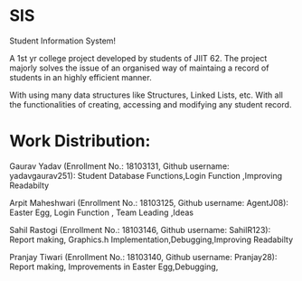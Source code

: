 # SIS
Student Information System!

A 1st yr college project developed by students of JIIT 62.
The project majorly solves the issue of an organised way of maintaing a record of students in an highly efficient manner.

With using many data structures like Structures, Linked Lists, etc.
With all the functionalities of creating, accessing and modifying any student record.

# Work Distribution: 
Gaurav Yadav (Enrollment No.: 18103131, Github username: yadavgaurav251): Student Database Functions,Login Function ,Improving Readabilty 

Arpit Maheshwari (Enrollment No.: 18103125, Github username: AgentJ08): Easter Egg, Login Function , Team Leading ,Ideas 

Sahil Rastogi (Enrollment No.: 18103146, Github username: SahilR123): Report making, Graphics.h Implementation,Debugging,Improving Readabilty 

Pranjay Tiwari (Enrollment No.: 18103140, Github username: Pranjay28): Report making, Improvements in Easter Egg,Debugging, 

